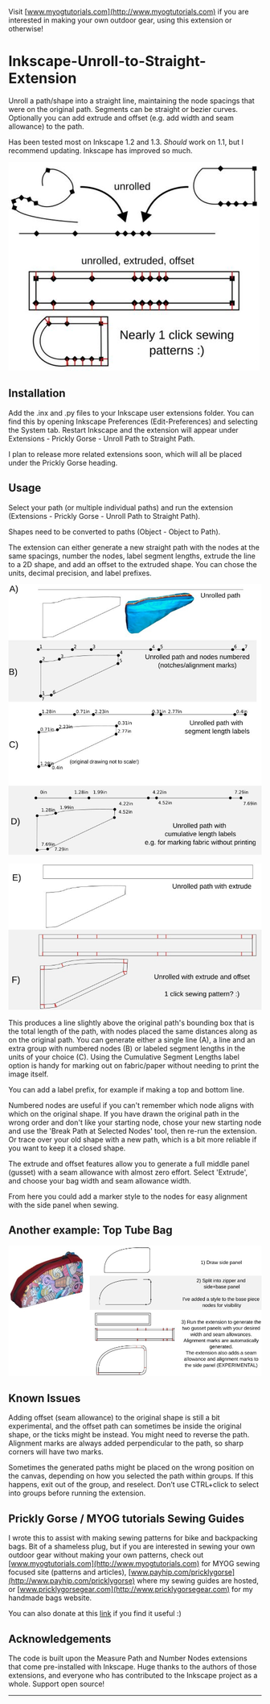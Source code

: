 Visit [www.myogtutorials.com](http://www.myogtutorials.com) if you are interested in making your own outdoor gear, using this extension or otherwise!

# Inkscape-Unroll-to-Straight-Extension

Unroll a path/shape into a straight line, maintaining the node spacings that were on the original path. Segments can be straight or bezier curves. Optionally you can add extrude and offset (e.g. add width and seam allowance) to the path.

Has been tested most on Inkscape 1.2 and 1.3. *Should* work on 1.1, but I recommend updating. Inkscape has improved so much.

![](images/summary.png)

## Installation

Add the .inx and .py files to your Inkscape user extensions folder. You can find this by opening Inkscape Preferences (Edit-Preferences) and selecting the System tab. Restart Inkscape and the extension will appear under Extensions - Prickly Gorse - Unroll Path to Straight Path.

I plan to release more related extensions soon, which will all be placed under the Prickly Gorse heading.

## Usage

Select your path (or multiple individual paths) and run the extension (Extensions - Prickly Gorse - Unroll Path to Straight Path).

Shapes need to be converted to paths (Object - Object to Path).

The extension can either generate a new straight path with the nodes at the same spacings, number the nodes, label segment lengths, extrude the line to a 2D shape, and add an offset to the extruded shape. You can chose the units, decimal precision, and label prefixes.

![](images/lineexamples.png)

![](images/extrude%20offset.png)




This produces a line slightly above the original path's bounding box that is the total length of the path, with nodes placed the same distances along as on the original path. You can generate either a single line (A), a line and an extra group with numbered nodes (B) or labeled segment lengths in the units of your choice (C). Using the Cumulative Segment Lengths label option is handy for marking out on fabric/paper without needing to print the image itself.

You can add a label prefix, for example if making a top and bottom line.

Numbered nodes are useful if you can't remember which node aligns with which on the original shape. If you have drawn the original path in the wrong order and don't like your starting node, chose your new starting node and use the 'Break Path at Selected Nodes' tool, then re-run the extension. Or trace over your old shape with a new path, which is a bit more reliable if you want to keep it a closed shape.


The extrude and offset features allow you to generate a full middle panel (gusset) with a seam allowance with almost zero effort. Select 'Extrude', and choose your bag width and seam allowance width.

From here you could add a marker style to the nodes for easy alignment with the side panel when sewing.



## Another example: Top Tube Bag

![](images/example2.png)

## Known Issues

Adding offset (seam allowance) to the original shape is still a bit experimental, and the offset path can sometimes be inside the original shape, or the ticks might be instead. You might need to reverse the path. Alignment marks are always added perpendicular to the path, so sharp corners will have two marks.

Sometimes the generated paths might be placed on the wrong position on the canvas, depending on how you selected the path within groups. If this happens, exit out of the group, and reselect. Don’t use CTRL+click to select into groups before running the extension.

## Prickly Gorse / MYOG tutorials Sewing Guides

I wrote this to assist with making sewing patterns for bike and backpacking bags. Bit of a shameless plug, but if you are interested in sewing your own outdoor gear without making your own patterns, check out  [www.myogtutorials.com](http://www.myogtutorials.com) for MYOG sewing focused site (patterns and articles), [www.payhip.com/pricklygorse](http://www.payhip.com/pricklygorse) where my sewing guides are hosted, or [www.pricklygorsegear.com](http://www.pricklygorsegear.com) for my handmade bags website.

You can also donate at this [link](https://www.paypal.com/donate/?business=WBEASYMGED4X8) if you find it useful :)

## Acknowledgements

The code is built upon the Measure Path and Number Nodes extensions that come pre-installed with Inkscape. Huge thanks to the authors of those extensions, and everyone who has contributed to the Inkscape project as a whole. Support open source!

------------------------------------------------------------------------
